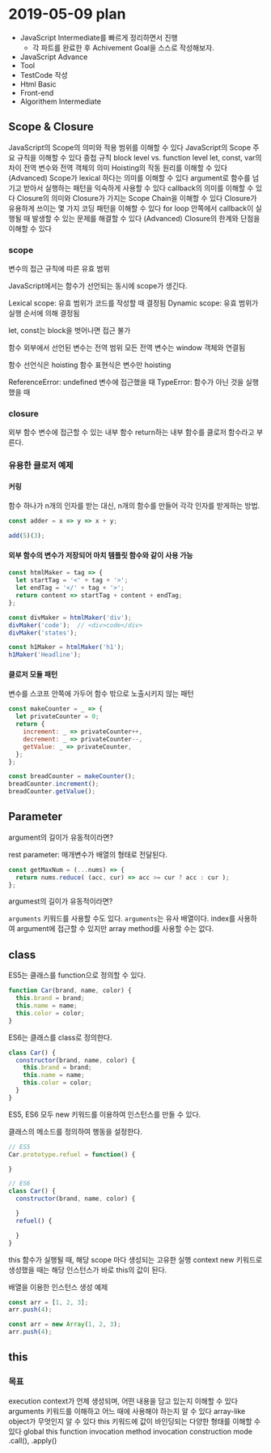 # 2019-05-09 plan

- JavaScript Intermediate를 빠르게 정리하면서 진행
  - 각 파트를 완료한 후 Achivement Goal을 스스로 작성해보자.
- JavaScript Advance
- Tool
- TestCode 작성
- Html Basic
- Front-end
- Algorithem Intermediate

## Scope & Closure

JavaScript의 Scope의 의미와 적용 범위를 이해할 수 있다
JavaScript의 Scope 주요 규칙을 이해할 수 있다
  중첩 규칙
  block level vs. function level
  let, const, var의 차이
  전역 변수와 전역 객체의 의미
Hoisting의 작동 원리를 이해할 수 있다
(Advanced) Scope가 lexical 하다는 의미를 이해할 수 있다
argument로 함수를 넘기고 받아서 실행하는 패턴을 익숙하게 사용할 수 있다
callback의 의미를 이해할 수 있다
Closure의 의미와 Closure가 가지는 Scope Chain을 이해할 수 있다
Closure가 유용하게 쓰이는 몇 가지 코딩 패턴을 이해할 수 있다
for loop 안쪽에서 callback이 실행될 때 발생할 수 있는 문제를 해결할 수 있다
(Advanced) Closure의 한계와 단점을 이해할 수 있다

### scope

변수의 접근 규칙에 따른 유효 범위

JavaScript에서는 함수가 선언되는 동시에 scope가 생긴다.

Lexical scope: 유효 범위가 코드를 작성할 때 결정됨
Dynamic scope: 유효 범위가 실행 순서에 의해 결정됨

let, const는 block을 벗어나면 접근 불가

함수 외부에서 선언된 변수는 전역 범위
모든 전역 변수는 window 객체와 연결됨

함수 선언식은 hoisting
함수 표현식은 변수만 hoisting

ReferenceError: undefined 변수에 접근했을 때
TypeError: 함수가 아닌 것을 실행했을 때

### closure

외부 함수 변수에 접근할 수 있는 내부 함수
return하는 내부 함수를 클로저 함수라고 부른다.

### 유용한 클로저 예제

#### 커링

함수 하나가 n개의 인자를 받는 대신, n개의 함수를 만들어 각각 인자를 받게하는 방법.

```js
const adder = x => y => x + y;

add(5)(3);
```

#### 외부 함수의 변수가 저장되어 마치 템플릿 함수와 같이 사용 가능

```js
const htmlMaker = tag => {
  let startTag = '<' + tag + '>';
  let endTag = '</' + tag + '>';
  return content => startTag + content + endTag;
};

const divMaker = htmlMaker('div');
divMaker('code');  // <div>code</div>
divMaker('states');

const h1Maker = htmlMaker('h1');
h1Maker('Headline');
```

#### 클로저 모듈 패턴

변수를 스코프 안쪽에 가두어 함수 밖으로 노출시키지 않는 패턴

```js
const makeCounter = _ => {
  let privateCounter = 0;
  return {
    increment: _ => privateCounter++,
    decrement: _ => privateCounter--,
    getValue: _ => privateCounter,
  };
};

const breadCounter = makeCounter();
breadCounter.increment();
breadCounter.getValue();
```

## Parameter

argument의 길이가 유동적이라면?

rest parameter: 매개변수가 배열의 형태로 전달된다.

```js
const getMaxNum = (...nums) => {
  return nums.reduce( (acc, cur) => acc >= cur ? acc : cur );
};
```

argumest의 길이가 유동적이라면?

`arguments` 키워드를 사용할 수도 있다.
`arguments`는 유사 배열이다.
index를 사용하여 argument에 접근할 수 있지만 array method를 사용할 수는 없다.

## class

ES5는 클래스를 function으로 정의할 수 있다.

```js
function Car(brand, name, color) {
  this.brand = brand;
  this.name = name;
  this.color = color;
}
```

ES6는 클래스를 class로 정의한다.

```js
class Car() {
  constructor(brand, name, color) {
    this.brand = brand;
    this.name = name;
    this.color = color;
  }
}
```

ES5, ES6 모두 new 키워드를 이용하여 인스턴스를 만들 수 있다.

클래스의 메소드를 정의하여 행동을 설정한다.

```js
// ES5
Car.prototype.refuel = function() {

}

// ES6
class Car() {
  constructor(brand, name, color) {

  }
  refuel() {

  }
}
```

this
 함수가 실행될 때, 해당 scope 마다 생성되는 고유한 실행 context
 new 키워드로 생성했을 때는 해당 인스턴스가 바로 this의 값이 된다.

배열을 이용한 인스턴스 생성 예제

```js
const arr = [1, 2, 3];
arr.push(4);
```

```js
const arr = new Array(1, 2, 3);
arr.push(4);
```

## this

### 목표

execution context가 언제 생성되며, 어떤 내용을 담고 있는지 이해할 수 있다
arguments 키워드를 이해하고 어느 때에 사용해야 하는지 알 수 있다
array-like object가 무엇인지 알 수 있다
this 키워드에 값이 바인딩되는 다양한 형태를 이해할 수 있다
  global this
  function invocation
  method invocation
  construction mode
  .call(), .apply()
